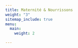 ```yaml
---
title: Maternité & Nourrissons
weight: "3"
sitemap_include: true
menu:
  main:
    weight: 2

---
```

